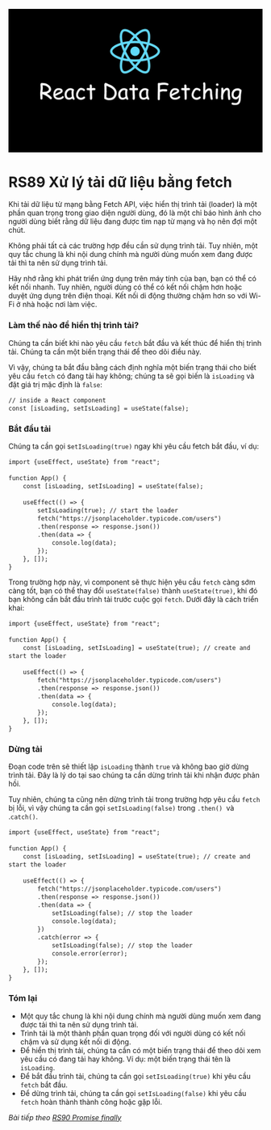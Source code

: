 ![Create-HTML-1](images/fetch.webp) 

# RS89 Xử lý tải dữ liệu bằng fetch

Khi tải dữ liệu từ mạng bằng Fetch API, việc hiển thị trình tải (loader) là một phần quan trọng trong giao diện người dùng, đó là một chỉ báo hình ảnh cho người dùng biết rằng dữ liệu đang được tìm nạp từ mạng và họ nên đợi một chút.

Không phải tất cả các trường hợp đều cần sử dụng trình tải. Tuy nhiên, một quy tắc chung là khi nội dung chính mà người dùng muốn xem đang được tải thì ta nên sử dụng trình tải. 

Hãy nhớ rằng khi phát triển ứng dụng trên máy tính của bạn, bạn có thể có kết nối nhanh. Tuy nhiên, người dùng có thể có kết nối chậm hơn hoặc duyệt ứng dụng trên điện thoại. Kết nối di động thường chậm hơn so với Wi-Fi ở nhà hoặc nơi làm việc.

### Làm thế nào để hiển thị trình tải?

Chúng ta cần biết khi nào yêu cầu `fetch` bắt đầu và kết thúc để hiển thị trình tải. Chúng ta cần một biến trạng thái để theo dõi điều này.

Vì vậy, chúng ta bắt đầu bằng cách định nghĩa một biến trạng thái cho biết yêu cầu `fetch` có đang tải hay không; chúng ta sẽ gọi biến là `isLoading` và đặt giá trị mặc định là `false`:

```
// inside a React component
const [isLoading, setIsLoading] = useState(false);
```

### Bắt đầu tải

Chúng ta cần gọi s`etIsLoading(true)` ngay khi yêu cầu fetch bắt đầu, ví dụ:

```
import {useEffect, useState} from "react";

function App() {
    const [isLoading, setIsLoading] = useState(false);

    useEffect(() => {
        setIsLoading(true); // start the loader
        fetch("https://jsonplaceholder.typicode.com/users")
        .then(response => response.json())
        .then(data => {
            console.log(data);
        });
    }, []);
}
```

Trong trường hợp này, vì component sẽ thực hiện yêu cầu `fetch` càng sớm càng tốt, bạn có thể thay đổi `useState(false)` thành `useState(true)`, khi đó bạn không cần bắt đầu trình tải trước cuộc gọi `fetch`. Dưới đây là cách triển khai:

```
import {useEffect, useState} from "react";

function App() {
    const [isLoading, setIsLoading] = useState(true); // create and start the loader

    useEffect(() => {
        fetch("https://jsonplaceholder.typicode.com/users")
        .then(response => response.json())
        .then(data => {
            console.log(data);
        });
    }, []);
}
```

### Dừng tải

Đoạn code trên sẽ thiết lập `isLoading` thành `true` và không bao giờ dừng trình tải. Đây là lý do tại sao chúng ta cần dừng trình tải khi nhận được phản hồi.

Tuy nhiên, chúng ta cũng nên dừng trình tải trong trường hợp yêu cầu `fetch` bị lỗi, vì vậy chúng ta cần gọi `setIsLoading(false)` trong `.then() `và .`catch()`.

```
import {useEffect, useState} from "react";

function App() {
    const [isLoading, setIsLoading] = useState(true); // create and start the loader

    useEffect(() => {
        fetch("https://jsonplaceholder.typicode.com/users")
        .then(response => response.json())
        .then(data => {
            setIsLoading(false); // stop the loader
            console.log(data);
        })
        .catch(error => {
            setIsLoading(false); // stop the loader
            console.error(error);
        });
    }, []);
}
```

### Tóm lại

- Một quy tắc chung là khi nội dung chính mà người dùng muốn xem đang được tải thì ta nên sử dụng trình tải.
- Trình tải là một thành phần quan trọng đối với người dùng có kết nối chậm và sử dụng kết nối di động.
- Để hiển thị trình tải, chúng ta cần có một biến trạng thái để theo dõi xem yêu cầu có đang tải hay không. Ví dụ: một biến trạng thái tên là `isLoading`.
- Để bắt đầu trình tải, chúng ta cần gọi `setIsLoading(true)` khi yêu cầu `fetch` bắt đầu.
- Để dừng trình tải, chúng ta cần gọi `setIsLoading(false)` khi yêu cầu `fetch` hoàn thành thành công hoặc gặp lỗi.


*Bài tiếp theo [RS90 Promise finally](/lesson/session/session_090_fetch_finally.md)*